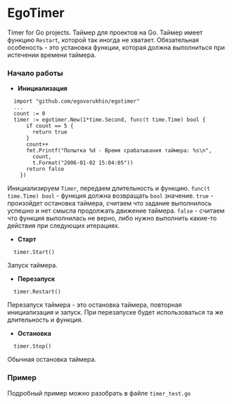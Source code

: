 # EgoTimer
Timer for Go projects. Таймер для проектов на Go. Таймер имеет функцию `Restart`, которой так иногда не хватает. 
Обязательная особеность - это установка функции, которая должна выполниться при истечении времени таймера.
### Начало работы
* **Инициализация**
```golang
  import "github.com/egovorukhin/egotimer"
  ...
  count := 0
  timer := egotimer.New(1*time.Second, func(t time.Time) bool {
      if count == 5 {
        return true
      }
      count++
      fmt.Printf("Попытка %d - Время срабатывания таймера: %s\n",
        count,
        t.Format("2006-01-02 15:04:05"))
      return false
    })
```
Инициализируем `Timer`, передаем длительность и функцию. `func(t time.Time) bool` - функция должна возвращать `bool` значение. `true` - произойдет остановка таймера, 
считаем что задание выполнилось успешно и нет смысла продолжать движение таймера. `false` - считаем что функция выполнилась не верно, 
либо нужно выполнить какие-то действия при следующих итерациях.
* **Старт**
```golang
  timer.Start()
```
Запуск таймера.
* **Перезапуск**
```golang
  timer.Restart()
```
Перезапуск таймера - это остановка таймера, повторная инициализация и запуск. При перезапуске будет использоваться та же длительность и функция.
* **Остановка**
```golang
  timer.Stop()
```
Обычная остановка таймера.

### Пример
Подробный пример можно разобрать в файле `timer_test.go`
